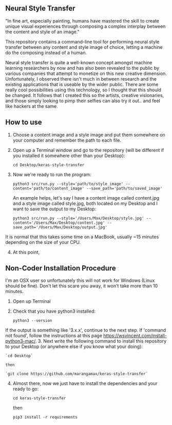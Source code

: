 Neural Style Transfer
---------------
"In fine art, especially painting, humans have mastered the skill to create unique visual experiences through composing a complex interplay between the content and style of an image."

This repository contains a command-line tool for performing neural style transfer between any content and style image of choice, letting a machine do the composing instead of a human.

Neural style transfer is quite a well-known concept amongst machine learning researchers by now and has also been revealed to the public by various companies that attempt to monetize on this new creative dimension.
Unfortunately, I observed there isn't much in between research and the existing applications that is useable by the wider public. There are some really cool possibilities using this technology, so I thought that 
this should be changed. It follows that I created this so the artists, creative visionaries, and those simply 
looking to pimp their selfies can also try it out.. and feel like hackers at the same. 


How to use
---------------
1. Choose a content image and a style image and put them somewhere on your computer and remember the path to each file.
1. Open up a Terminal window and go to the repository (will be different if you installed it somewhere other than your Desktop):

    `cd Desktop/keras-style-transfer`
    
3. Now we're ready to run the program:

    `python3 src/run.py --style='path/to/style_image' --content='path/to/content_image' --save_path='path/to/saved_image'`
    
    An example helps, let's say I have a content image called content.jpg and a style image called style.jpg, both located
    on my Desktop and I want to save the output to my Desktop:
    
    `python3 src/run.py --style='/Users/Max/Desktop/style.jpg' --content='/Users/Max/Desktop/content.jpg' --save_path='/Users/Max/Desktop/output.jpg'`
    
It is normal that this takes some time on a MacBook, usually ~15 minutes depending on the size of your CPU.

4. At this point,



Non-Coder Installation Procedure
---------------
I'm an OSX user so unfortunately this will not work for Windows (Linux should be fine). Don't let this scare you away, it won't take more than 10 minutes.
1. Open up Terminal
2. Check that you have python3 installed:

    `python3 --version`
    
If the output is something like '3.x.x', continue to the next step. If 'command not found', follow the instructions at this page https://wsvincent.com/install-python3-mac/.
3.  Next write the following command to install this repository to your Desktop (or anywhere else if you know what your doing):

    `cd Desktop`
    
    then
    
    `git clone https://github.com/marangamax/keras-style-transfer`
    
4. Almost there, now we just have to install the dependencies and your ready to go:

    `cd keras-style-transfer`
    
    then 
    
    `pip3 install -r requirements`